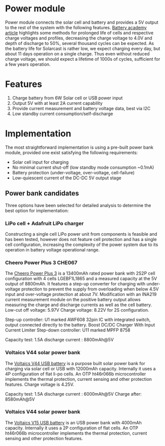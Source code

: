 # Power module
Power module connects the solar cell and battery and provides a 5V output to the rest of the system with the following features. [Battery academy article](http://batteryuniversity.com/learn/article/how_to_prolong_lithium_based_batteries) highlights some methods for prolonged life of cells and respective charge voltages and profiles, decreasing the charge voltage to 4.0V and depth of discharge to 50%, several thousand cycles can be expected. As the battery life for Solarcast is rather low, we expect charging every day, but about 11 days operation on a single charge. Thus even without reduced charge voltage, we should expect a lifetime of 1000s of cycles, sufficient for a few years operation.

# Features
 1. Charge battery from 6W Solar cell or USB power input
 2. Output 5V with at least 2A current capability
 3. Provide current measurement and battery voltage data, best via I2C
 4. Low standby current consumption/self-discharge

# Implementation
The most straightforward implementation is using a pre-built power bank module, provided one exist satisfying the following requirements:
 * Solar cell input for charging
 * No minimal current shut-off (low standby mode consumption ~0.1mA)
 * Battery protection (under-voltage, over-voltage, cell-failure)
 * Low-quiescent current of the DC-DC 5V output stage

## Power bank candidates
Three options have been selected for detailed analysis to determine the best option for implementation:

### LiPo cell + Adafruit LiPo charger
Constructing a single cell LiPo power unit from components is feasible and has been tested, however does not feature cell protection and has a single cell configuration, increasing the complexity of the power system due to its operation in battery voltage operational range.

### Cheero Power Plus 3 CHE067
The [Cheero Power Plus 3](https://www.cheero.net/product_tag/power-plus-3/) is a 13400mAh rated power bank with 2S2P cell configuration  with 4 cells LGEBF1L1865 and a measured capacity at the 5V output of 8800mAh. It features a step-up converter for charging with under-voltage protection to prevent the supply from overloading when below 4.5V input and over-voltage protection at about 7V. Modification with an INA219 current measurement module on the positive battery output allows measuring the charge and discharge currents as well as the cell battery. Low-cut off voltage: 5.97V Charge voltage: 8.22V for 2S configuration.

Step-up controller: U1 marked AWF608 32pin IC with integrated switch, output connected directly to the battery. Boost DC/DC Charger With Input Current Limiter
Step-down controller: U11 marked MPFP 8758

Capacity test: 1.5A discharge current : 8800mAh@5V 


### Voltaics V44 solar power bank
The [Voltaics V44 USB battery](https://www.voltaicsystems.com/v44) is a purpose built solar power bank for charging via solar cell or USB with 12000mAh capacity. Internally it uses a 4P configuration of flat li-po cells. An OTP ht46r066b microcontroller implements the thermal protection, current sensing and other protection features. Charge voltage is 4.25V.

Capacity test: 1.5A discharge current : 6000mAh@5V
Charge after: 8580mAh@5V

### Voltaics V44 solar power bank
The [Voltaics V15 USB battery](https://www.voltaicsystems.com/v15) is an USB power bank with 4000mAh capacity. Internally it uses a 2P configuration of flat cells. An OTP ht46r066b microcontroller implements the thermal protection, current sensing and other protection features.
